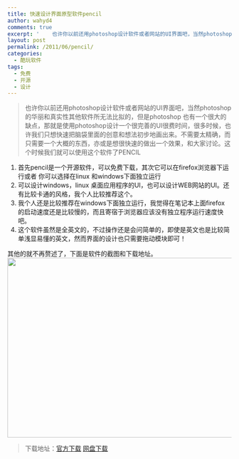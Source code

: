 ```yaml
---
title: 快速设计界面原型软件pencil
author: wahyd4
comments: true
excerpt: '    也许你以前还用photoshop设计软件或者网站的UI界面吧，当然photoshop 的华丽和真实性其他软件所无法比拟的，但是photoshop 也有一个很大的缺点，那就是使用photoshop设计一个很完善的UI很费时间，很多时候，也许我们只想快速把脑袋里面的创意和想法初步地画出来。不需要太精确，而只需要一个大概的东西，亦或是想很快速的做出一个效果，和大家讨论。这个时候我们就可以使用这个软件了PENCIL'
layout: post
permalink: /2011/06/pencil/
categories:
  - 酷玩软件
tags:
  - 免费
  - 开源
  - 设计
---
```

> 也许你以前还用photoshop设计软件或者网站的UI界面吧，当然photoshop 的华丽和真实性其他软件所无法比拟的，但是photoshop 也有一个很大的缺点，那就是使用photoshop设计一个很完善的UI很费时间，很多时候，也许我们只想快速把脑袋里面的创意和想法初步地画出来。不需要太精确，而只需要一个大概的东西，亦或是想很快速的做出一个效果，和大家讨论。这个时候我们就可以使用这个软件了PENCIL

1.  首先pencil是一个开源软件，可以免费下载，其次它可以在firefox浏览器下运行或者 你可以选择在linux 和windows下面独立运行
2.  可以设计windows，linux 桌面应用程序的UI，也可以设计WEB网站的UI。还有比较卡通的风格，我个人比较推荐这个。
3.  我个人还是比较推荐在windows下面独立运行，我觉得在笔记本上面firefox 的启动速度还是比较慢的，而且寄宿于浏览器应该没有独立程序运行速度快吧。
4.  这个软件虽然是全英文的，不过操作还是会问简单的，即使是英文也是比较简单浅显易懂的英文，然而界面的设计也只需要拖动模块即可！

其他的就不再赘述了，下面是软件的截图和下载地址。  
[<img class="aligncenter size-full wp-image-1618" title="xcsd" src="/images/2011/06/xcsd.jpg" alt="" width="800" height="404" />][1]

> 下载地址：[官方下载][2] [网盘下载][3]

 [1]: /images/2011/06/xcsd.jpg
 [2]: http://pencil.evolus.vn/en-US/Downloads/Application.aspx
 [3]: http://u.115.com/file/aqptf45o
